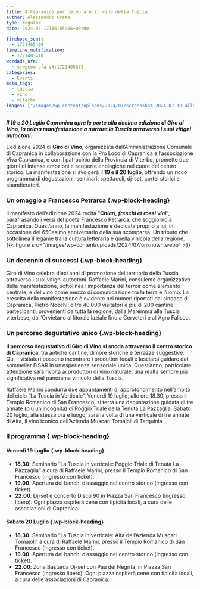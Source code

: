 ```yaml
---
title: A Capranica per celebrare il vino della Tuscia
author: Alessandro Creta
type: regular
date: 2024-07-17T16:05:06+00:00

firehose_sent:
  - 1721405409
timeline_notification:
  - 1721405410
wordads_ufa:
  - s:wpcom-ufa-v4:1721405673
categories:
  - Eventi
meta_tags:
  - tuscia
  - vino
  - viterbo
images: ["/images/wp-content/uploads/2024/07/screenshot-2024-07-19-alle-18.07.00.webp"]
---
```

_**Il 19 e 20 Luglio Capranica apre le porte alla decima edizione di Giro di Vino, la prima manifestazione a narrare la Tuscia attraverso i suoi vitigni autoctoni.**_

L&#8217;edizione 2024 di **Giro di Vino**, organizzata dall&#8217;Amministrazione Comunale di Capranica in collaborazione con la Pro Loco di Capranica e l&#8217;associazione Viva Capranica, e con il patrocinio della Provincia di Viterbo, promette due giorni di intense emozioni e scoperte enologiche nel cuore del centro storico. La manifestazione si svolgerà il **19 e il 20 luglio**, offrendo un ricco programma di degustazioni, seminari, spettacoli, dj-set, cortei storici e sbandieratori.

### Un omaggio a Francesco Petrarca {.wp-block-heading}

Il manifesto dell&#8217;edizione 2024 recita &#8220;_**Chiari, freschi et rossi vini**_&#8220;, parafrasando i versi del poeta Francesco Petrarca, che soggiornò a Capranica. Quest&#8217;anno, la manifestazione è dedicata proprio a lui, in occasione del 650esimo anniversario della sua scomparsa. Un tributo che sottolinea il legame tra la cultura letteraria e quella vinicola della regione.
{{< figure src="/images/wp-content/uploads/2024/07/unknown.webp" >}}
 

### Un decennio di successi {.wp-block-heading}

Giro di Vino celebra dieci anni di promozione del territorio della Tuscia attraverso i suoi vitigni autoctoni. Raffaele Marini, consulente organizzativo della manifestazione, sottolinea l&#8217;importanza del terroir come elemento centrale, e del vino come mezzo di comunicazione tra la terra e l&#8217;uomo. La crescita della manifestazione è evidente nei numeri riportati dal sindaco di Capranica, Pietro Nocchi: oltre 40.000 visitatori e più di 200 cantine partecipanti, provenienti da tutta la regione, dalla Maremma alla Tuscia viterbese, dall&#8217;Orvietano al litorale laziale fino a Cerveteri e all&#8217;Agro Falisco.

### Un percorso degustativo unico {.wp-block-heading}

**Il percorso degustativo di Giro di Vino si snoda attraverso il centro storico di Capranica**, tra antiche cantine, dimore storiche e terrazze suggestive. Qui, i visitatori possono incontrare i produttori locali e lasciarsi guidare dai sommelier FISAR in un&#8217;esperienza sensoriale unica. Quest&#8217;anno, particolare attenzione sarà rivolta ai produttori di vino naturale, una realtà sempre più significativa nel panorama vinicolo della Tuscia.

Raffaele Marini condurrà due appuntamenti di approfondimento nell&#8217;ambito del ciclo &#8220;La Tuscia in Verticale&#8221;. Venerdì 19 luglio, alle ore 18.30, presso il Tempio Romanico di San Francesco, si terrà una degustazione guidata di tre annate (più un&#8217;incognita) di Poggio Triale della Tenuta La Pazzaglia. Sabato 20 luglio, alla stessa ora e luogo, sarà la volta di una verticale di tre annate di Aita, il vino iconico dell&#8217;Azienda Muscari Tomajoli di Tarquinia.

### Il programma {.wp-block-heading}

#### Venerdì 19 Luglio {.wp-block-heading}

<ul class="wp-block-list">
  <li>
    <strong>18.30</strong>: Seminario &#8220;La Tuscia in verticale: Poggio Triale di Tenuta La Pazzaglia&#8221; a cura di Raffaele Marini, presso il Tempio Romanico di San Francesco (ingresso con ticket).
  </li>
  <li>
    <strong>19.00</strong>: Apertura dei banchi d&#8217;assaggio nel centro storico (ingresso con ticket).
  </li>
  <li>
    <strong>22.00</strong>: Dj-set e concerto Disco 90 in Piazza San Francesco (ingresso libero). Ogni piazza ospiterà cene con tipicità locali, a cura delle associazioni di Capranica.
  </li>
</ul>

#### Sabato 20 Luglio {.wp-block-heading}

<ul class="wp-block-list">
  <li>
    <strong>18.30</strong>: Seminario &#8220;La Tuscia in verticale: Aita dell&#8217;Azienda Muscari Tomajoli&#8221; a cura di Raffaele Marini, presso il Tempio Romanico di San Francesco (ingresso con ticket).
  </li>
  <li>
    <strong>19.00</strong>: Apertura dei banchi d&#8217;assaggio nel centro storico (ingresso con ticket).
  </li>
  <li>
    <strong>22.00</strong>: Zona Bastarda Dj-set con Pau dei Negrita, in Piazza San Francesco (ingresso libero). Ogni piazza ospiterà cene con tipicità locali, a cura delle associazioni di Capranica.
  </li>
</ul>